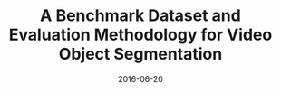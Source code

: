 ---
title: "A Benchmark Dataset and Evaluation Methodology for Video Object Segmentation"
collection: publications
permalink: /publication/davis
date: 2016-06-20
venue: 'CVPR'
city: 'Las Vegas'
state: 'NV'
teaser:
thumbnail: 'davis.png'
authors: "F. Perazzi, J. Pont-Tuset, B. McWilliams, L. Van Gool, M. Gross, A. Sorkine-Hornung"
bibtex: davis.txt
url: davis.pdf
arxiv:
project: http://davischallenge.org
source: https://github.com/fperazzi/davis
data:
---